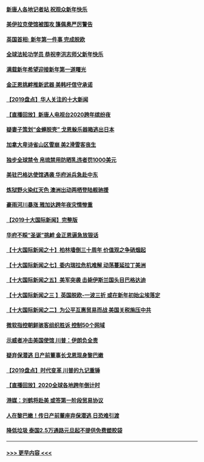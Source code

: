 #### [新唐人各地记者站 祝观众新年快乐](../pages/prog202/a102742785.md?t=01020833) 
#### [美伊拉克使馆被围攻 篷佩奥严厉警告](../pages/prog202/a102742994.md?t=01020833) 
#### [英国首相: 新年第一件事 完成脱欧](../pages/prog202/a102742907.md?t=01020833) 
#### [全球法轮功学员 恭祝李洪志师父新年快乐](../pages/prog202/a102742900.md?t=01020833) 
#### [满载新年希望迎接新年第一道曙光](../pages/prog202/a102742809.md?t=01020833) 
#### [金正恩挑衅推新武器 美韩吁信守承诺](../pages/prog202/a102742799.md?t=01020833) 
#### [【2019盘点】华人关注的十大新闻](../pages/prog202/a102742748.md?t=01020833) 
#### [【直播回放】新唐人电视台2020跨年缤纷夜](../pages/prog202/a102738273.md?t=01020833) 
#### [疑妻子策划“金蝉脱壳” 戈恩躲乐器箱逃出日本](../pages/prog202/a102742535.md?t=01020833) 
#### [加拿大卑诗省山区雪崩 美2滑雪客丧生](../pages/prog202/a102742491.md?t=01020833) 
#### [独步全球禁令 帛琉禁用防晒乳违者罚1000美元](../pages/prog202/a102742478.md?t=01020833) 
#### [美驻巴格达使馆遇袭 华府派兵急赴中东](../pages/prog202/a102742451.md?t=01020833) 
#### [炼狱野火染红天色 澳洲出动两栖登陆舰驰援](../pages/prog202/a102742433.md?t=01020833) 
#### [豪雨河川暴涨 雅加达跨年夜灾情惨重](../pages/prog202/a102742271.md?t=01020833) 
#### [【2019十大国际新闻】完整版](../pages/prog202/a102742169.md?t=01020833) 
#### [华府不睬“圣诞”挑衅 金正恩逼急放狠话](../pages/prog202/a102742238.md?t=01020833) 
#### [【十大国际新闻之十】柏林墙倒三十周年 价值观之争硝烟起](../pages/prog202/a102736941.md?t=01020833) 
#### [【十大国际新闻之七】委内瑞拉危机难解 动荡蔓延拉丁美洲](../pages/prog202/a102736943.md?t=01020833) 
#### [【十大国际新闻之五】美军突袭 击毙伊斯兰国头目巴格达迪](../pages/prog202/a102736939.md?t=01020833) 
#### [【十大国际新闻之三 】英国脱欧-一波三折 或在新年初始尘埃落定](../pages/prog202/a102736926.md?t=01020833) 
#### [【十大国际新闻之二】为公平互惠贸易而战 美国关税施压中共](../pages/prog202/a102740206.md?t=01020833) 
#### [微软指控朝鲜骇客组织胜诉 控制50个网域](../pages/prog202/a102742103.md?t=01020833) 
#### [示威者冲击美国使馆 川普：伊朗负全责](../pages/prog202/a102742100.md?t=01020833) 
#### [疑弃保潜逃 日产前董事长戈恩现身黎巴嫩](../pages/prog202/a102742105.md?t=01020833) 
#### [【2019盘点】时代变革 川普的九记重锤](../pages/prog202/a102741295.md?t=01020833) 
#### [【直播回放】2020全球各地跨年倒计时](../pages/prog202/a102740313.md?t=01020833) 
#### [港媒：刘鹤将赴美 或签第一阶段贸易协议](../pages/prog202/a102741507.md?t=01020833) 
#### [人在黎巴嫩！传日产前董座弃保潜逃 日恐难引渡](../pages/prog202/a102741484.md?t=01020833) 
#### [降低垃圾 泰国2.5万通路元旦起不提供免费塑胶袋](../pages/prog202/a102741478.md?t=01020833) 

----
#### [ >>> 更早内容 <<< ](../indexes/prog202-earlier.md)
